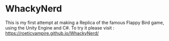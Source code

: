 # WhackyNerd
This is my first attempt at making a Replica of the famous Flappy Bird game, using the Unity Engine and C#.
To try it please visit : https://roeticvampire.github.io/WhackyNerd/
